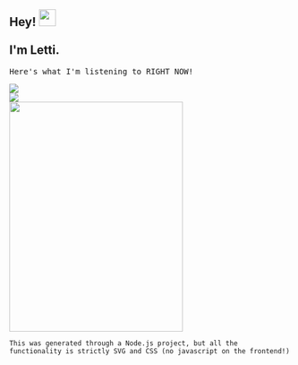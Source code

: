 <h2> Hey! <img src="https://media.tenor.com/SNL9_xhZl9oAAAAi/waving-hand-joypixels.gif" width="30" /> <br /> <br /> I'm Letti.  </h2> 

<samp fontSize="20px"> Here's what I'm listening to RIGHT NOW! </samp>
<br />

<div>
      <td><a href="https://spotify-playing-letti42.onrender.com/link/player" target="_blank" width="192"><img src="https://spotify-playing-letti42.onrender.com/title.svg" /></a></td>
  <br>
    <td><a href="https://spotify-playing-letti42.onrender.com/link/player" target="_blank" width="192"><img src="https://spotify-playing-letti42.onrender.com/artist.svg" /></a></td>
  <tr>
    <br>
    <td align="center" width="192">
      <a href="https://spotify-playing-letti42.onrender.com/link/player" target="_blank" width="192">
        <code><img src="https://spotify-playing-letti42.onrender.com/player.svg" width="310" height="410"  /></code>
      </a>
    </td>
  </tr>
</div>

<code>
This was generated through a Node.js project, but all the functionality is strictly SVG and CSS (no javascript on the frontend!)
</code>
 
 
 


<!--
**Letti42/Letti42** is a ✨ _special_ ✨ repository because its `README.md` (this file) appears on your GitHub profile.

Here are some ideas to get you started:

- 🔭 I’m currently working on ...
- 🌱 I’m currently learning ...
- 👯 I’m looking to collaborate on ...
- 🤔 I’m looking for help with ...
- 💬 Ask me about ...
- 📫 How to reach me: ...
- 😄 Pronouns: ...
- ⚡ Fun fact: ...
-->
